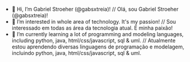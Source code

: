 - 👋 Hi, I’m Gabriel Stroeher (@gabsxtreia)! // Olá, sou Gabriel Stroeher (@gabsxtreia)!
- 👀 I’m interested in whole area of technology. It's my passion! // Sou interessado em todas as área da tecnologia atual. É minha paixão!
- 🌱 I’m currently learning a lot of programming and modeling languages, including python, java, html/css/javascript, sql & uml. // Atualmente estou aprendendo diversas linguagens de programação e modelagem, incluindo python, java, html/css/javascript, sql & uml.
